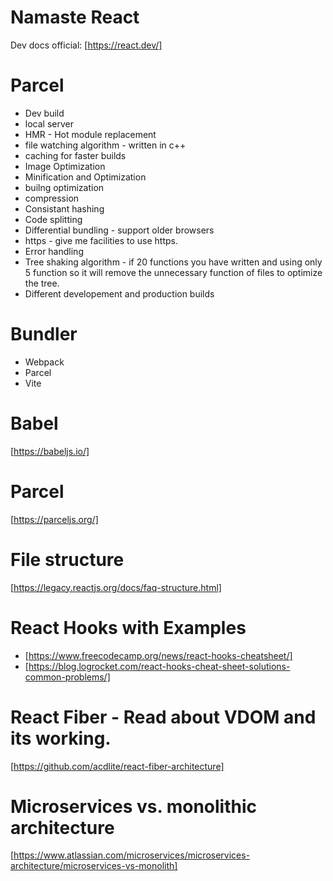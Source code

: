 # Namaste React

Dev docs official: [https://react.dev/]

# Parcel

- Dev build
- local server
- HMR - Hot module replacement
- file watching algorithm - written in c++
- caching for faster builds
- Image Optimization
- Minification and Optimization
- builng optimization
- compression
- Consistant hashing
- Code splitting
- Differential bundling - support older browsers
- https - give me facilities to use https.
- Error handling
- Tree shaking algorithm - if 20 functions you have written and using only 5 function so it will remove the unnecessary function of files to optimize the tree.
- Different developement and production builds

# Bundler

- Webpack
- Parcel
- Vite

# Babel

[https://babeljs.io/]

# Parcel

[https://parceljs.org/]

# File structure

[https://legacy.reactjs.org/docs/faq-structure.html]

# React Hooks with Examples

- [https://www.freecodecamp.org/news/react-hooks-cheatsheet/]
- [https://blog.logrocket.com/react-hooks-cheat-sheet-solutions-common-problems/]

# React Fiber - Read about VDOM and its working.
[https://github.com/acdlite/react-fiber-architecture]

# Microservices vs. monolithic architecture
[https://www.atlassian.com/microservices/microservices-architecture/microservices-vs-monolith]
